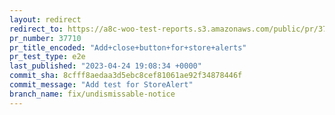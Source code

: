 ```yaml
---
layout: redirect
redirect_to: https://a8c-woo-test-reports.s3.amazonaws.com/public/pr/37710/e2e/index.html
pr_number: 37710
pr_title_encoded: "Add+close+button+for+store+alerts"
pr_test_type: e2e
last_published: "2023-04-24 19:08:34 +0000"
commit_sha: 8cfff8aedaa3d5ebc8cef81061ae92f34878446f
commit_message: "Add test for StoreAlert"
branch_name: fix/undismissable-notice
---
```


